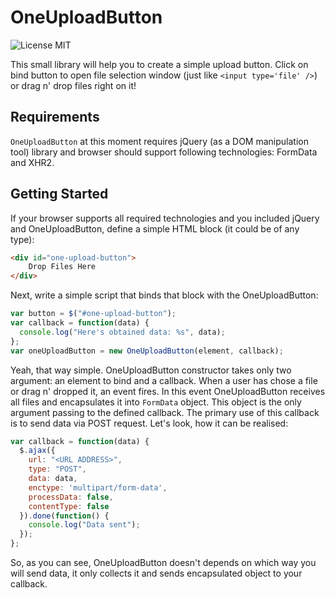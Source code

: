 # OneUploadButton

![License MIT](http://img.shields.io/badge/license-mit-orange.svg?style=flat)

This small library will help you to create a simple upload button. Click on bind button to open file selection window (just like `<input type='file' />`) or drag n' drop files right on it! 

## Requirements

`OneUploadButton` at this moment requires jQuery (as a DOM manipulation tool) library and browser should support following technologies: FormData and XHR2.

## Getting Started

If your browser supports all required technologies and you included jQuery and OneUploadButton, define a simple HTML block (it could be of any type):

```html
<div id="one-upload-button">
    Drop Files Here
</div>
```

Next, write a simple script that binds that block with the OneUploadButton:

```js
var button = $("#one-upload-button");
var callback = function(data) {
  console.log("Here's obtained data: %s", data);  
};
var oneUploadButton = new OneUploadButton(element, callback);
```

Yeah, that way simple. OneUploadButton constructor takes only two argument: an element to bind and a callback. When a user has chose a file or drag n' dropped it, an event fires. In this event OneUploadButton receives all files and encapsulates it into `FormData` object. This object is the only argument passing to the defined callback. The primary use of this callback is to send data via POST request. Let's look, how it can be realised:

```js
var callback = function(data) {
  $.ajax({
    url: "<URL ADDRESS>",
    type: "POST",
    data: data,
    enctype: 'multipart/form-data',
    processData: false,
    contentType: false
  }).done(function() {
    console.log("Data sent");
  });  
};
```

So, as you can see, OneUploadButton doesn't depends on which way you will send data, it only collects it and sends encapsulated object to your callback. 